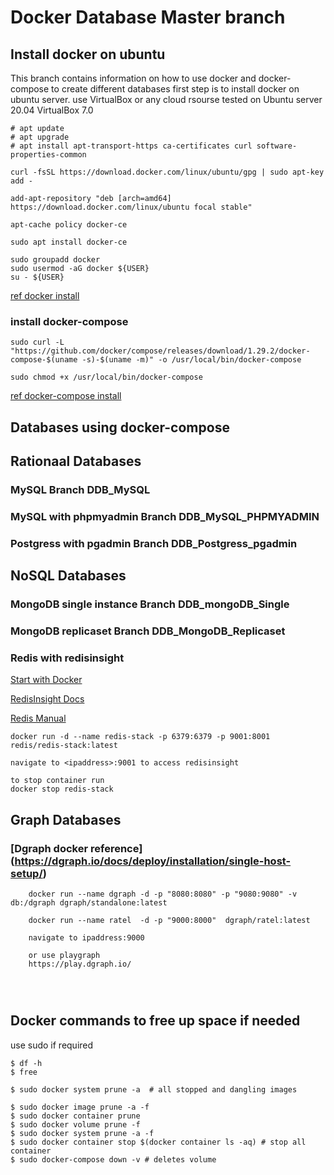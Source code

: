 # Docker Database Master branch

## Install docker on ubuntu

This branch contains information on how to use docker and docker-compose to create different databases
first step is to install docker on ubuntu server. use VirtualBox or any cloud rsourse tested on Ubuntu server 20.04 VirtualBox 7.0 
```
# apt update
# apt upgrade
# apt install apt-transport-https ca-certificates curl software-properties-common

curl -fsSL https://download.docker.com/linux/ubuntu/gpg | sudo apt-key add -

add-apt-repository "deb [arch=amd64] https://download.docker.com/linux/ubuntu focal stable"

apt-cache policy docker-ce

sudo apt install docker-ce

sudo groupadd docker
sudo usermod -aG docker ${USER}
su - ${USER}

```
[ref docker install](https://www.digitalocean.com/community/tutorials/how-to-install-and-use-docker-on-ubuntu-20-04)

### install docker-compose

```
sudo curl -L "https://github.com/docker/compose/releases/download/1.29.2/docker-compose-$(uname -s)-$(uname -m)" -o /usr/local/bin/docker-compose

sudo chmod +x /usr/local/bin/docker-compose

```
[ref docker-compose install]( https://www.digitalocean.com/community/tutorials/how-to-install-and-use-docker-compose-on-ubuntu-20-04)

## Databases using docker-compose

## Rationaal Databases
### MySQL Branch DDB_MySQL
### MySQL with phpmyadmin Branch DDB_MySQL_PHPMYADMIN
### Postgress with pgadmin Branch DDB_Postgress_pgadmin

## NoSQL Databases

### MongoDB single instance Branch DDB_mongoDB_Single
### MongoDB replicaset Branch DDB_MongoDB_Replicaset

### Redis with redisinsight

[Start with Docker](https://redis.io/docs/stack/get-started/install/docker/)


[RedisInsight Docs](https://redis.io/docs/ui/insight/)


[Redis Manual](https://redis.io/docs/manual/)


```
docker run -d --name redis-stack -p 6379:6379 -p 9001:8001 redis/redis-stack:latest

navigate to <ipaddress>:9001 to access redisinsight 

to stop container run
docker stop redis-stack

```
## Graph Databases

### [Dgraph docker reference] (https://dgraph.io/docs/deploy/installation/single-host-setup/)

```
    docker run --name dgraph -d -p "8080:8080" -p "9080:9080" -v db:/dgraph dgraph/standalone:latest

    docker run --name ratel  -d -p "9000:8000"  dgraph/ratel:latest

    navigate to ipaddress:9000

    or use playgraph
    https://play.dgraph.io/
     



```

## Docker commands to free up space if needed
use sudo if required
```
$ df -h
$ free

$ sudo docker system prune -a  # all stopped and dangling images

$ sudo docker image prune -a -f
$ sudo docker container prune
$ sudo docker volume prune -f
$ sudo docker system prune -a -f
$ sudo docker container stop $(docker container ls -aq) # stop all container
$ sudo docker-compose down -v # deletes volume


```

